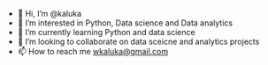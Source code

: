 - 👋 Hi, I’m @kaluka
- 👀 I’m interested in Python, Data science and Data analytics 
- 🌱 I’m currently learning Python and data science
- 💞️ I’m looking to collaborate on data sceicne and analytics projects
- 📫 How to reach me wkaluka@gmail.com 

<!---
kaluka/kaluka is a ✨ special ✨ repository because its `README.md` (this file) appears on your GitHub profile.
You can click the Preview link to take a look at your changes.
--->
